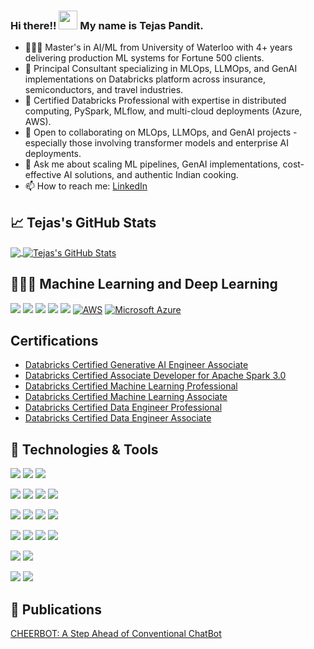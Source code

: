 ### Hi there!! <img src="https://raw.githubusercontent.com/MartinHeinz/MartinHeinz/master/wave.gif" width="30px"> My name is Tejas Pandit.
- 👨🏻‍🎓 Master's in AI/ML from University of Waterloo with 4+ years delivering production ML systems for Fortune 500 clients.
- 🔭 Principal Consultant specializing in MLOps, LLMOps, and GenAI implementations on Databricks platform across insurance, semiconductors, and travel industries.
- 🌱 Certified Databricks Professional with expertise in distributed computing, PySpark, MLflow, and multi-cloud deployments (Azure, AWS).
- 👯 Open to collaborating on MLOps, LLMOps, and GenAI projects - especially those involving transformer models and enterprise AI deployments.
- 💬 Ask me about scaling ML pipelines, GenAI implementations, cost-effective AI solutions, and authentic Indian cooking.
- 📫 How to reach me: <a href = "https://www.linkedin.com/in/tejas-pandit/"> LinkedIn </a>

## &#x1f4c8; Tejas's GitHub Stats
<a href="https://github.com/MartinHeinz/MartinHeinz">
  <img align="center" src="https://github-readme-stats.vercel.app/api/top-langs/?username=tejasnp163&show_icons=true&hide=PHP,tex&theme=radical&line_height=27" />
</a>
<a href="https://github.com/MartinHeinz/MartinHeinz">
  <img align="center" src="https://github-readme-stats.vercel.app/api/?username=tejasnp163&show_icons=true&theme=radical&layout=compact&line_height=27&count_private=true" alt="Tejas's GitHub Stats" />
</a>

## 👨🏽‍💻 Machine Learning and Deep Learning
![](https://img.shields.io/badge/Databricks-181825?style=for-the-badge&logo=databricks)
![](https://img.shields.io/badge/MLflow-0194E2?style=for-the-badge&logo=mlflow&logoColor=white)
![](https://img.shields.io/badge/Tools-Tensorflow-informational?style=flat&logo=tensorflow&logoColor=white&color=2E86C1)
![](https://img.shields.io/badge/Tools-Keras-informational?style=flat&logo=keras&logoColor=white&color=2E86C1)
![](https://img.shields.io/badge/Tools-PyTorch-informational?style=flat&logo=pytorch&logoColor=white&color=2E86C1)
[![AWS](https://custom-icon-badges.demolab.com/badge/AWS-%23FF9900.svg?logo=aws&logoColor=white)](#)
[![Microsoft Azure](https://custom-icon-badges.demolab.com/badge/Microsoft%20Azure-0089D6?logo=msazure&logoColor=white)](#)

## Certifications
- <a href="https://credentials.databricks.com/5e797af4-4449-4485-8c74-ce964b2eac9d#acc.Y5bKaZIL">Databricks Certified Generative AI Engineer Associate</a>
- <a href="https://credentials.databricks.com/cd03f649-0e87-476a-9f22-01cefe56b798#acc.TyIbmG8N">Databricks Certified Associate Developer for Apache Spark 3.0</a>
- <a href="https://credentials.databricks.com/817c3c64-2034-4219-b25c-ed892ebb8042#acc.1FWxUDo3">Databricks Certified Machine Learning Professional</a>
- <a href="https://credentials.databricks.com/5497d8f6-0c61-4ee2-8491-200de5af7adb#acc.BVodzmDu">Databricks Certified Machine Learning Associate</a>
- <a href="https://credentials.databricks.com/d6a0d212-d28e-48d8-9759-dbab7ff76619#acc.uT1prZcz">Databricks Certified Data Engineer Professional</a>
- <a href="https://credentials.databricks.com/111482b3-399d-424d-94eb-661ce6ac4eba#acc.q4K3tSf0">Databricks Certified Data Engineer Associate</a>

## 🔧 Technologies & Tools
![](https://img.shields.io/badge/OS-Linux-informational?style=flat&logo=linux&logoColor=white&color=2E86C1)
![](https://img.shields.io/badge/OS-Ubuntu-informational?style=flat&logo=ubuntu&logoColor=white&color=2E86C1)
![](https://img.shields.io/badge/Shell-Bash-informational?style=flat&logo=gnu-bash&logoColor=white&color=2E86C1)

![](https://img.shields.io/badge/Editor-IntelliJ_IDEA-informational?style=flat&logo=intellij-idea&logoColor=white&color=2E86C1)
![](https://img.shields.io/badge/Editor-Jupyter_Notebook-informational?style=flat&logo=jupyter&logoColor=white&color=2E86C1)
![](https://img.shields.io/badge/Editor-Visual_Studio-informational?style=flat&logo=visual-studio&logoColor=white&color=2E86C1)
![](https://img.shields.io/badge/Tools-Dot_Net-informational?style=flat&logo=.Net&logoColor=white&color=2E86C1)

![](https://img.shields.io/badge/Code-Python-informational?style=flat&logo=python&logoColor=white&color=2E86C1)
![](https://img.shields.io/badge/Code-R-informational?style=flat&logo=R&logoColor=white&color=2E86C1)
![](https://img.shields.io/badge/Code-C++-informational?style=flat&logo=C++&logoColor=white&color=2E86C1)
![](https://img.shields.io/badge/Code-JavaScript-informational?style=flat&logo=javascript&logoColor=white&color=2E86C1)

![](https://img.shields.io/badge/Tools-PostgreSQL-informational?style=flat&logo=postgresql&logoColor=white&color=2E86C1)
![](https://img.shields.io/badge/Tools-MondoDB-informational?style=flat&logo=mongodb&logoColor=white&color=2E86C1)
![](https://img.shields.io/badge/Tools-Hadoop-informational?style=flat&logo=hadoop&logoColor=white&color=2E86C1)
![](https://img.shields.io/badge/Tools-Spark-informational?style=flat&logo=spark&logoColor=white&color=2E86C1)

![](https://img.shields.io/badge/Tools-Docker-informational?style=flat&logo=docker&logoColor=white&color=2E86C1)
![](https://img.shields.io/badge/Tools-Kubernetes-informational?style=flat&logo=kubernetes&logoColor=white&color=2E86C1)

![](https://img.shields.io/badge/Cloud_Platform-Google_Cloud_Platform-informational?style=flat&logo=google-cloud&logoColor=white&color=2E86C1)
![](https://img.shields.io/badge/Cloud_Platform-Amazon_Web_Services-informational?style=flat&logo=amazon-aws&logoColor=white&color=2E86C1)

## 📔 Publications
<a href= "https://www.igi-global.com/chapter/cheerbot/221437">CHEERBOT: A Step Ahead of Conventional ChatBot</a>
